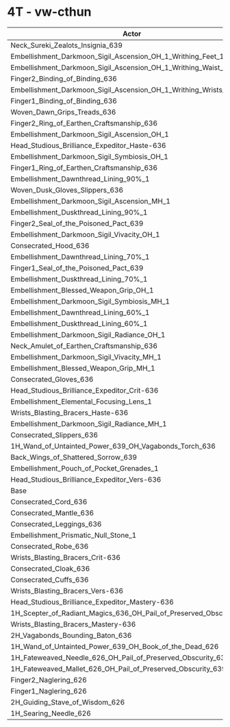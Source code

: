 # 4T - vw-cthun
| Actor | DPS | Increase |
|---|:---:|:---:|
|Neck_Sureki_Zealots_Insignia_639|2900388|1.95%|
|Embellishment_Darkmoon_Sigil_Ascension_OH_1_Writhing_Feet_1|2900382|1.95%|
|Embellishment_Darkmoon_Sigil_Ascension_OH_1_Writhing_Waist_1|2899767|1.92%|
|Finger2_Binding_of_Binding_636|2898482|1.88%|
|Embellishment_Darkmoon_Sigil_Ascension_OH_1_Writhing_Wrists_1|2895512|1.77%|
|Finger1_Binding_of_Binding_636|2891749|1.64%|
|Woven_Dawn_Grips_Treads_636|2876622|1.11%|
|Finger2_Ring_of_Earthen_Craftsmanship_636|2874910|1.05%|
|Embellishment_Darkmoon_Sigil_Ascension_OH_1|2874131|1.02%|
|Head_Studious_Brilliance_Expeditor_Haste-636|2870697|0.90%|
|Embellishment_Darkmoon_Sigil_Symbiosis_OH_1|2867209|0.78%|
|Finger1_Ring_of_Earthen_Craftsmanship_636|2867103|0.78%|
|Embellishment_Dawnthread_Lining_90%_1|2866250|0.75%|
|Woven_Dusk_Gloves_Slippers_636|2865920|0.73%|
|Embellishment_Darkmoon_Sigil_Ascension_MH_1|2865127|0.71%|
|Embellishment_Duskthread_Lining_90%_1|2864706|0.69%|
|Finger2_Seal_of_the_Poisoned_Pact_639|2864005|0.67%|
|Embellishment_Darkmoon_Sigil_Vivacity_OH_1|2863848|0.66%|
|Consecrated_Hood_636|2862017|0.60%|
|Embellishment_Dawnthread_Lining_70%_1|2860360|0.54%|
|Finger1_Seal_of_the_Poisoned_Pact_639|2860093|0.53%|
|Embellishment_Duskthread_Lining_70%_1|2859935|0.52%|
|Embellishment_Blessed_Weapon_Grip_OH_1|2859036|0.49%|
|Embellishment_Darkmoon_Sigil_Symbiosis_MH_1|2858863|0.49%|
|Embellishment_Dawnthread_Lining_60%_1|2857874|0.45%|
|Embellishment_Duskthread_Lining_60%_1|2857548|0.44%|
|Embellishment_Darkmoon_Sigil_Radiance_OH_1|2854838|0.34%|
|Neck_Amulet_of_Earthen_Craftsmanship_636|2854750|0.34%|
|Embellishment_Darkmoon_Sigil_Vivacity_MH_1|2853615|0.30%|
|Embellishment_Blessed_Weapon_Grip_MH_1|2851804|0.24%|
|Consecrated_Gloves_636|2851720|0.24%|
|Head_Studious_Brilliance_Expeditor_Crit-636|2850195|0.18%|
|Embellishment_Elemental_Focusing_Lens_1|2849536|0.16%|
|Wrists_Blasting_Bracers_Haste-636|2848131|0.11%|
|Embellishment_Darkmoon_Sigil_Radiance_MH_1|2847856|0.10%|
|Consecrated_Slippers_636|2846543|0.05%|
|1H_Wand_of_Untainted_Power_639_OH_Vagabonds_Torch_636|2846098|0.04%|
|Back_Wings_of_Shattered_Sorrow_639|2846080|0.04%|
|Embellishment_Pouch_of_Pocket_Grenades_1|2845880|0.03%|
|Head_Studious_Brilliance_Expeditor_Vers-636|2845327|0.01%|
|Base|2845030|0.00%|
|Consecrated_Cord_636|2844801|-0.01%|
|Consecrated_Mantle_636|2842989|-0.07%|
|Consecrated_Leggings_636|2842652|-0.08%|
|Embellishment_Prismatic_Null_Stone_1|2842642|-0.08%|
|Consecrated_Robe_636|2841979|-0.11%|
|Wrists_Blasting_Bracers_Crit-636|2841861|-0.11%|
|Consecrated_Cloak_636|2841656|-0.12%|
|Consecrated_Cuffs_636|2841201|-0.13%|
|Wrists_Blasting_Bracers_Vers-636|2841005|-0.14%|
|Head_Studious_Brilliance_Expeditor_Mastery-636|2840836|-0.15%|
|1H_Scepter_of_Radiant_Magics_636_OH_Pail_of_Preserved_Obscurity_639|2836088|-0.31%|
|Wrists_Blasting_Bracers_Mastery-636|2835019|-0.35%|
|2H_Vagabonds_Bounding_Baton_636|2833525|-0.40%|
|1H_Wand_of_Untainted_Power_639_OH_Book_of_the_Dead_626|2827727|-0.61%|
|1H_Fateweaved_Needle_626_OH_Pail_of_Preserved_Obscurity_639|2801927|-1.52%|
|1H_Fateweaved_Mallet_626_OH_Pail_of_Preserved_Obscurity_639|2801129|-1.54%|
|Finger2_Naglering_626|2624411|-7.75%|
|Finger1_Naglering_626|2620731|-7.88%|
|2H_Guiding_Stave_of_Wisdom_626|2110973|-25.80%|
|1H_Searing_Needle_626|2110586|-25.81%|
